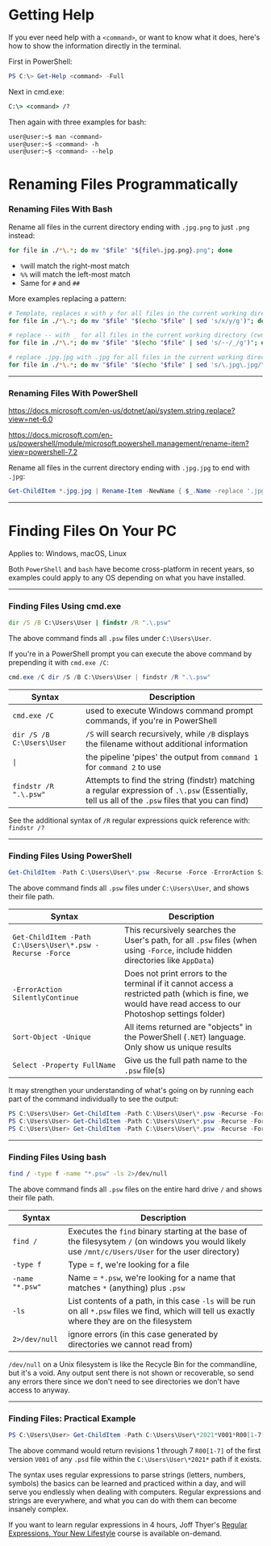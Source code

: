 # Getting Help

If you ever need help with a `<command>`, or want to know what it does, here's how to show the information directly in the terminal.

First in PowerShell:
```powershell
PS C:\> Get-Help <command> -Full
```

Next in cmd.exe:
```cmd
C:\> <command> /?
```

Then again with three examples for bash:
```bash
user@user:~$ man <command>
user@user:~$ <command> -h
user@user:~$ <command> --help
```

# Renaming Files Programmatically

### Renaming Files With Bash

Rename all files in the current directory ending with `.jpg.png` to just `.png` instead:

```bash
for file in ./*\.*; do mv "$file" "${file%.jpg.png}.png"; done
```

-  `%`will match the right-most match
-  `%%` will match the left-most match
- Same for `#` and `##`

More examples replacing a pattern:

```bash
# Template, replaces x with y for all files in the current working directory (cwd)
for file in ./*\.*; do mv "$file" "$(echo "$file" | sed 's/x/y/g')"; done

# replace -- with _ for all files in the current working directory (cwd)
for file in ./*\.*; do mv "$file" "$(echo "$file" | sed 's/--/_/g')"; done

# replace .jpg.jpg with .jpg for all files in the current working directory (cwd)
for file in ./*\.*; do mv "$file" "$(echo "$file" | sed 's/\.jpg\.jpg/\.jpg/g')"; done
```

---

### Renaming Files With PowerShell

https://docs.microsoft.com/en-us/dotnet/api/system.string.replace?view=net-6.0

https://docs.microsoft.com/en-us/powershell/module/microsoft.powershell.management/rename-item?view=powershell-7.2

Rename all files in the current directory ending with `.jpg.jpg` to end with `.jpg`:
```powershell
Get-ChildItem *.jpg.jpg | Rename-Item -NewName { $_.Name -replace '.jpg.jpg','.jpg' }
```

---

# Finding Files On Your PC

Applies to: Windows, macOS, Linux

Both `PowerShell` and `bash` have become cross-platform in recent years, so examples could apply to any OS depending on what you have installed.

---

### Finding Files Using cmd.exe

```cmd
dir /S /B C:\Users\User | findstr /R ".\.psw"
```

The above command finds all `.psw` files under `C:\Users\User`.

If you're in a PowerShell prompt you can execute the above command by prepending it with `cmd.exe /C`:

```powershell
cmd.exe /C dir /S /B C:\Users\User | findstr /R ".\.psw"
```

| Syntax                        | Description                                                                                                           |
| ----------------------------- | --------------------------------------------------------------------------------------------------------------------- |
| `cmd.exe /C`                  | used to execute Windows command prompt commands, if you're in PowerShell                                              |
| `dir /S /B C:\Users\User` | `/S` will search recursively, while `/B` displays the filename without additional information                             |
| `\|`                          | the pipeline 'pipes' the output from `command 1` for `command 2` to use                                               |
| `findstr /R ".\.psw"` | Attempts to find the string (findstr) matching a regular expression of `.\.psw` (Essentially, tell us all of the `.psw` files that you can find) |

See the additional syntax of `/R` regular expressions quick reference with: `findstr /?`

---

### Finding Files Using PowerShell

```powershell
Get-ChildItem -Path C:\Users\User\*.psw -Recurse -Force -ErrorAction SilentlyContinue | Sort-Object -Unique | select -Property FullName

```

The above command finds all `.psw` files under `C:\Users\User`, and shows their file path.

| Syntax                                                    | Description                                                                              |
| --------------------------------------------------------- | ---------------------------------------------------------------------------------------- |
| `Get-ChildItem -Path C:\Users\User\*.psw -Recurse -Force` | This recursively searches the User's path, for all `.psw` files (when using `-Force`, include hidden directories like `AppData`) |
| `-ErrorAction SilentlyContinue`                           | Does not print errors to the terminal if it cannot access a restricted path (which is fine, we would have read access to our Photoshop settings folder) |
| `Sort-Object -Unique`                                     | All items returned are "objects" in the PowerShell (`.NET`) language. Only show us unique results |
| `Select -Property FullName`                               | Give us the full path name to the `.psw` file(s)                                         |

It may strengthen your understanding of what's going on by running each part of the command individually to see the output:
```powershell
PS C:\Users\User> Get-ChildItem -Path C:\Users\User\*.psw -Recurse -Force -ErrorAction SilentlyContinue 
PS C:\Users\User> Get-ChildItem -Path C:\Users\User\*.psw -Recurse -Force -ErrorAction SilentlyContinue | Sort-Object -Unique
PS C:\Users\User> Get-ChildItem -Path C:\Users\User\*.psw -Recurse -Force -ErrorAction SilentlyContinue | Sort-Object -Unique | select -Property FullName
```

---

### Finding Files Using bash

```bash
find / -type f -name "*.psw" -ls 2>/dev/null

```

The above command finds all `.psw` files on the entire hard drive `/` and shows their file path.

| Syntax          | Description                                                                                                                                     |
| --------------- | ----------------------------------------------------------------------------------------------------------------------------------------------- |
| `find /`        | Executes the `find` binary starting at the base of the filesysytem `/` (on windows you would likely use `/mnt/c/Users/User` for the user directory) |
| `-type f`       | Type = `f`, we're looking for a file                                                                                                           |
| `-name "*.psw"` | Name = `*.psw`, we're looking for a name that matches `*` (anything) plus `.psw`                                                                      |
| `-ls`           | List contents of a path, in this case `-ls` will be run on all `*.psw` files we find, which will tell us exactly where they are on the filesystem   |
| `2>/dev/null`   | ignore errors (in this case generated by directories we cannot read from)                                                                                    |

`/dev/null` on a Unix filesystem is like the Recycle Bin for the commandline, but it's a void. Any output sent there is not shown or recoverable, so send any errors there since we don't need to see directories we don't have access to anyway.

---

### Finding Files: Practical Example

```powershell
PS C:\Users\User> Get-ChildItem -Path C:\Users\User\*2021*V001*R00[1-7].psd -Recurse -Force -ErrorAction SilentlyContinue | Sort-Object -Unique | select -Property FullName
```

The above command would return revisions 1 through 7 `R00[1-7]` of the first version `V001` of any `.psd` file within the `C:\Users\User\*2021*` path if it exists.

The syntax uses regular expressions to parse strings (letters, numbers, symbols) the basics can be learned and practiced within a day, and will serve you endlessly when dealing with computers. Regular expressions and strings are everywhere, and what you can do with them can become insanely complex.

If you want to learn regular expressions in 4 hours, Joff Thyer's [Regular Expressions, Your New Lifestyle](https://www.antisyphontraining.com/regular-expressions-your-new-lifestyle-w-joff-thyer/) course is available on-demand.


